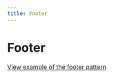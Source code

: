 ```yaml
---
title: Footer
---
```


# Footer

<a href="https://ubuntudesign.github.io/vanilla-framework/examples/patterns/footer/"
    class="js-example">
    View example of the footer pattern
</a>